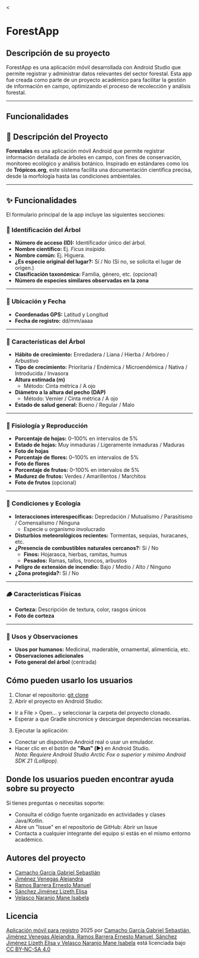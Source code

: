 <

# ForestApp

## Descripción de su proyecto
ForestApp es una aplicación móvil desarrollada con Android Studio que permite registrar y administrar datos relevantes del sector forestal. Esta app fue creada como parte de un proyecto académico para facilitar la gestión de información en campo, optimizando el proceso de recolección y análisis forestal.

---
## Funcionalidades

## 📌 Descripción del Proyecto

**Forestales** es una aplicación móvil Android que permite registrar información detallada de árboles en campo, con fines de conservación, monitoreo ecológico y análisis botánico. Inspirado en estándares como los de **Trópicos.org**, este sistema facilita una documentación científica precisa, desde la morfología hasta las condiciones ambientales.

---
## ✨ Funcionalidades
El formulario principal de la app incluye las siguientes secciones:

### 🔹 Identificación del Árbol
- **Número de acceso (ID):** Identificador único del árbol.
- **Nombre científico:** Ej. *Ficus insipida*.
- **Nombre común:** Ej. Higuera.
- **¿Es especie original del lugar?:** Sí / No (Si no, se solicita el lugar de origen.)
- **Clasificación taxonómica:** Familia, género, etc. (opcional)
- **Número de especies similares observadas en la zona**
---

### 📍 Ubicación y Fecha
- **Coordenadas GPS:** Latitud y Longitud
- **Fecha de registro:** dd/mm/aaaa
---

### 🌿 Características del Árbol
- **Hábito de crecimiento:** Enredadera / Liana / Hierba / Arbóreo / Arbustivo
- **Tipo de crecimiento:** Prioritaria / Endémica / Microendémica / Nativa / Introducida / Invasora
- **Altura estimada (m)**
  - Método: Cinta métrica / A ojo
- **Diámetro a la altura del pecho (DAP)**
  - Método: Vernier / Cinta métrica / A ojo
- **Estado de salud general:** Bueno / Regular / Malo
---

### 🌱 Fisiología y Reproducción
- **Porcentaje de hojas:** 0–100% en intervalos de 5%
- **Estado de hojas:** Muy inmaduras / Ligeramente inmaduras / Maduras
- **Foto de hojas**
- **Porcentaje de flores:** 0–100% en intervalos de 5%
- **Foto de flores**
- **Porcentaje de frutos:** 0–100% en intervalos de 5%
- **Madurez de frutos:** Verdes / Amarillentos / Marchitos
- **Foto de frutos** (opcional)
---

### 🌾 Condiciones y Ecología
- **Interacciones interespecíficas:** Depredación / Mutualismo / Parasitismo / Comensalismo / Ninguna
  - Especie u organismo involucrado
- **Disturbios meteorológicos recientes:** Tormentas, sequías, huracanes, etc.
- **¿Presencia de combustibles naturales cercanos?:** Sí / No
  - **Finos:** Hojarasca, hierbas, ramitas, humus
  - **Pesados:** Ramas, tallos, troncos, arbustos
- **Peligro de extensión de incendio:** Bajo / Medio / Alto / Ninguno
- **¿Zona protegida?:** Sí / No
---

### 🪵 Características Físicas
- **Corteza:** Descripción de textura, color, rasgos únicos
- **Foto de corteza**
---

### 🧠 Usos y Observaciones
- **Usos por humanos:** Medicinal, maderable, ornamental, alimenticia, etc.
- **Observaciones adicionales**
- **Foto general del árbol** (centrada)
## Cómo pueden usarlo los usuarios
1. Clonar el repositorio:
    [git clone](https://github.com/Veca-LAG/Forestales.git)
2. Abrir el proyecto en Android Studio:
* Ir a File > Open... y seleccionar la carpeta del proyecto clonado.
* Esperar a que Gradle sincronice y descargue dependencias necesarias.
3. Ejecutar la aplicación:
* Conectar un dispositivo Android real o usar un emulador.
* Hacer clic en el botón de **"Run" (▶️)** en Android Studio.  
_Nota: Requiere Android Studio Arctic Fox o superior y mínimo Android SDK 21 (Lollipop)._
## Donde los usuarios pueden encontrar ayuda sobre su proyecto
Si tienes preguntas o necesitas soporte:
* Consulta el código fuente organizado en actividades y clases Java/Kotlin.
* Abre un "Issue" en el repositorio de GitHub: Abrir un Issue
* Contacta a cualquier integrante del equipo si estás en el mismo entorno académico.
## Autores del proyecto
* [Camacho García Gabriel Sebastián](https://github.com/SonicGamer227)
* [Jiménez Venegas Alejandra](https://alejandrajimv.github.io/)
* [Ramos Barrera Ernesto Manuel](https://github.com/netito74)
* [Sánchez Jiménez Lizeth Elisa](https://github.com/Elis12519)
* [Velasco Naranjo Mane Isabela](https://github.com/Veca-LAG)
## Licencia
<a href="https://github.com/Veca-LAG/Forestales/tree/master">Aplicación móvil para registro</a> 2025 por <a href="https://github.com/Veca-LAG/Forestales/tree/master">Camacho García Gabriel Sebastián, Jiménez Venegas Alejandra, Ramos Barrera Ernesto Manuel, Sánchez Jiménez Lizeth Elisa y Velasco Naranjo Mane Isabela</a> está licenciada bajo <a href="https://creativecommons.org/licenses/by-nc-sa/4.0/">CC BY-NC-SA 4.0</a>
